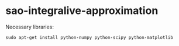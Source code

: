 # sao-integralive-approximation

Necessary libraries:
```
sudo apt-get install python-numpy python-scipy python-matplotlib
```